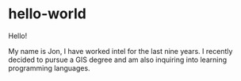 # hello-world

Hello!

My name is Jon, I have worked intel for the last nine years. I recently decided to pursue a GIS degree and am also inquiring into learning programming languages.
